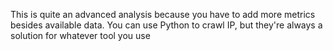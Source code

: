 This is quite an advanced analysis because you have to add more metrics besides available data. You can use Python to crawl IP, but they're always a solution for whatever tool you use 
